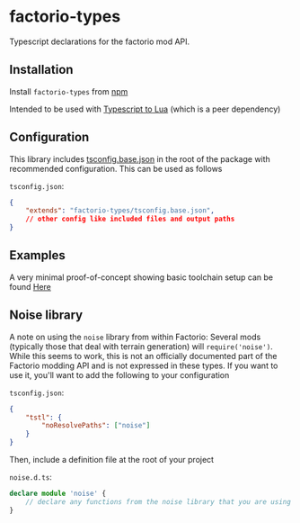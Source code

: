 # factorio-types

Typescript declarations for the factorio mod API.

## Installation

Install `factorio-types` from [npm](https://www.npmjs.com/package/factorio-types)

Intended to be used with [Typescript to Lua](https://github.com/TypeScriptToLua/TypeScriptToLua) (which is a peer dependency)

## Configuration

This library includes [tsconfig.base.json](./tsconfig.base.json) in the root of the package with recommended configuration. This can be used as follows

`tsconfig.json`:

```json
{
    "extends": "factorio-types/tsconfig.base.json",
    // other config like included files and output paths
}
```

## Examples

A very minimal proof-of-concept showing basic toolchain setup can be found [Here](https://github.com/sguest/factorio-fire-armor-typescript)

## Noise library

A note on using the `noise` library from within Factorio: Several mods (typically those that deal with terrain generation) will `require('noise')`. While this seems to work, this is not an officially documented part of the Factorio modding API and is not expressed in these types. If you want to use it, you'll want to add the following to your configuration

`tsconfig.json`:

```json
{
    "tstl": {
        "noResolvePaths": ["noise"]
    }
}
```

Then, include a definition file at the root of your project

`noise.d.ts`:

```typescript
declare module 'noise' {
    // declare any functions from the noise library that you are using
}
```
